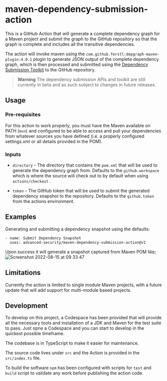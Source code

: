 # maven-dependency-submission-action

This is a GitHub Action that will generate a complete dependency graph for a Maven project and submit the graph to the GitHub repository so that the graph is complete and includes all the transitive dependencies.

The action will invoke maven using the `com.github.ferstl:depgraph-maven-plugin:4.0.1` plugin to generate JSON output of the complete dependency graph, which is then processed and submitted using the [Dependency Submission Toolkit](https://github.com/github/dependency-submission-toolkit) to the GitHub repository.

> **Warning** The dependency submission APIs and toolkit are still currently in beta and as such subject to changes in future releases.


## Usage

### Pre-requisites
For this action to work properly, you must have the Maven available on PATH (`mvn`) and configured to be able to access and pull your dependencies from whatever sources you have defined (i.e. a properly configured settings.xml or all details provided in the POM).

### Inputs

* `directory` - The directory that contains the `pom.xml` that will be used to generate the dependency graph from. Defaults to the `github.workspace` which is where the source will check out to by default when using `actions/checkout` .

* `token` - The GitHub token that will be used to submit the generated dependency snapshot to the repository. Defaults to the `github.token` from the actions environment.


## Examples

Generating and submitting a dependency snapshot using the defaults:

```
- name: Submit Dependency Snapshot
  uses: advanced-security/maven-dependency-submission-action@v1
```

Upon success it will generate a snapshot captured from Maven POM like;
![Screenshot 2022-08-15 at 09 33 47](https://user-images.githubusercontent.com/681306/184603264-3cd69fda-75ff-4a46-b014-630acab60fab.png)


## Limitations

Currently the action is limited to single module Maven projects, with a future update that will add support for multi-module based projects.


## Development

To develop on this project, a Codespace has been provided that will provide all the necessary tools and installation of a JDK and Maven for the test suite to pass. Just opne a Codespace and you can start to develop in the quickest possible timeframe.

The codebase is in TypeScript to make it easier for maintenance.

The source code lives under `src` and the Action is provided in the `src/index.ts` file.

To build the software `npm` has been configured with scripts for `test` and `build` script to validate any work before publishing the action code.
